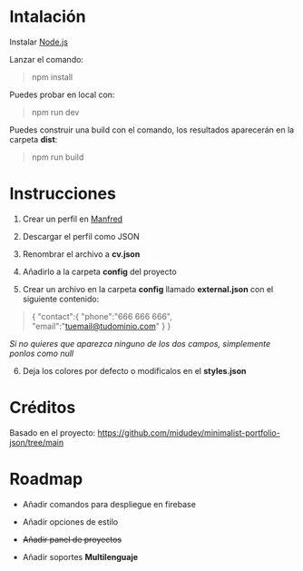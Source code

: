 # Intalación

Instalar [Node.js](https://nodejs.org/en)

Lanzar el comando:

> npm install

Puedes probar en local con:

> npm run dev

Puedes construir una build con el comando, los resultados aparecerán en la carpeta **dist**:

> npm run build

# Instrucciones

1. Crear un perfil en [Manfred](https://www.getmanfred.com/)

2. Descargar el perfil como JSON

3. Renombrar el archivo a **cv.json**

4. Añadirlo a la carpeta **config** del proyecto

5. Crear un archivo en la carpeta **config** llamado **external.json** con el siguiente contenido:

> {
> "contact":{
> "phone":"666 666 666",
> "email":"tuemail@tudominio.com"
> }
> }

_Si no quieres que aparezca ninguno de los dos campos, simplemente ponlos como null_

6. Deja los colores por defecto o modificalos en el **styles.json**

# Créditos

Basado en el proyecto: https://github.com/midudev/minimalist-portfolio-json/tree/main

# Roadmap

- Añadir comandos para despliegue en firebase

- Añadir opciones de estilo

- ~~Añadir panel de proyectos~~

- Añadir soportes **Multilenguaje**
